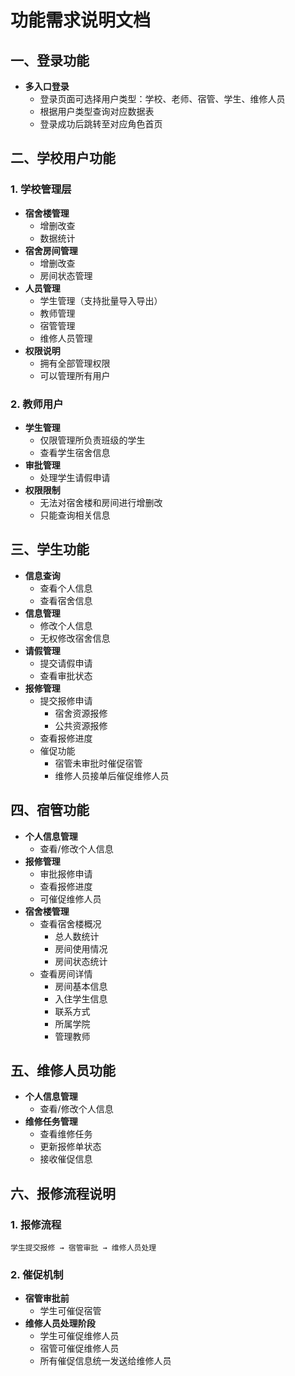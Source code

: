 # 功能需求说明文档

## 一、登录功能
- **多入口登录**
  - 登录页面可选择用户类型：学校、老师、宿管、学生、维修人员
  - 根据用户类型查询对应数据表
  - 登录成功后跳转至对应角色首页

## 二、学校用户功能

### 1. 学校管理层
- **宿舍楼管理**
  - 增删改查
  - 数据统计
- **宿舍房间管理**
  - 增删改查
  - 房间状态管理
- **人员管理**
  - 学生管理（支持批量导入导出）
  - 教师管理
  - 宿管管理
  - 维修人员管理
- **权限说明**
  - 拥有全部管理权限
  - 可以管理所有用户

### 2. 教师用户
- **学生管理**
  - 仅限管理所负责班级的学生
  - 查看学生宿舍信息
- **审批管理**
  - 处理学生请假申请
- **权限限制**
  - 无法对宿舍楼和房间进行增删改
  - 只能查询相关信息

## 三、学生功能
- **信息查询**
  - 查看个人信息
  - 查看宿舍信息
- **信息管理**
  - 修改个人信息
  - 无权修改宿舍信息
- **请假管理**
  - 提交请假申请
  - 查看审批状态
- **报修管理**
  - 提交报修申请
    - 宿舍资源报修
    - 公共资源报修
  - 查看报修进度
  - 催促功能
    - 宿管未审批时催促宿管
    - 维修人员接单后催促维修人员

## 四、宿管功能
- **个人信息管理**
  - 查看/修改个人信息
- **报修管理**
  - 审批报修申请
  - 查看报修进度
  - 可催促维修人员
- **宿舍楼管理**
  - 查看宿舍楼概况
    - 总人数统计
    - 房间使用情况
    - 房间状态统计
  - 查看房间详情
    - 房间基本信息
    - 入住学生信息
    - 联系方式
    - 所属学院
    - 管理教师

## 五、维修人员功能
- **个人信息管理**
  - 查看/修改个人信息
- **维修任务管理**
  - 查看维修任务
  - 更新报修单状态
  - 接收催促信息

## 六、报修流程说明

### 1. 报修流程
```
学生提交报修 → 宿管审批 → 维修人员处理
```

### 2. 催促机制
- **宿管审批前**
  - 学生可催促宿管
- **维修人员处理阶段**
  - 学生可催促维修人员
  - 宿管可催促维修人员
  - 所有催促信息统一发送给维修人员 